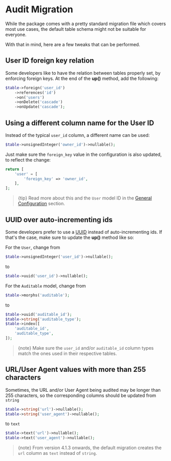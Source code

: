 # Audit Migration
While the package comes with a pretty standard migration file which covers most use cases, the default table schema might not be suitable for everyone.

With that in mind, here are a few tweaks that can be performed.

## User ID foreign key relation
Some developers like to have the relation between tables properly set, by enforcing foreign keys.
At the end of the **up()** method, add the following:

```php
$table->foreign('user_id')
    ->references('id')
    ->on('users')
    ->onDelete('cascade')
    ->onUpdate('cascade');
```

## Using a different column name for the User ID
Instead of the typical `user_id` column, a different name can be used:

```php
$table->unsignedInteger('owner_id')->nullable();
```

Just make sure the `foreign_key` value in the configuration is also updated, to reflect the change:

```php
return [
    'user' = [
        'foreign_key' => 'owner_id',
    ],
];
```

> {tip} Read more about this and the `User` model ID in the [General Configuration](general-configuration) section.

## UUID over auto-incrementing ids
Some developers prefer to use a [UUID](https://en.wikipedia.org/wiki/Universally_unique_identifier) instead of auto-incrementing ids.
If that's the case, make sure to update the **up()** method like so:

For the `User`, change from
```php
$table->unsignedInteger('user_id')->nullable();
```

to

```php
$table->uuid('user_id')->nullable();
```

For the `Auditable` model, change from
```php
$table->morphs('auditable');
```

to

```php
$table->uuid('auditable_id');
$table->string('auditable_type');
$table->index([
    'auditable_id', 
    'auditable_type',
]);
```

> {note} Make sure the `user_id` and/or `auditable_id` column types match the ones used in their respective tables.

## URL/User Agent values with more than 255 characters
Sometimes, the URL and/or User Agent being audited may be longer than 255 characters, so the corresponding columns should be updated from `string`

```php
$table->string('url')->nullable();
$table->string('user_agent')->nullable();
```

to `text`

```php
$table->text('url')->nullable();
$table->text('user_agent')->nullable();
```

> {note} From version 4.1.3 onwards, the default migration creates the `url` column as `text` instead of `string`.
